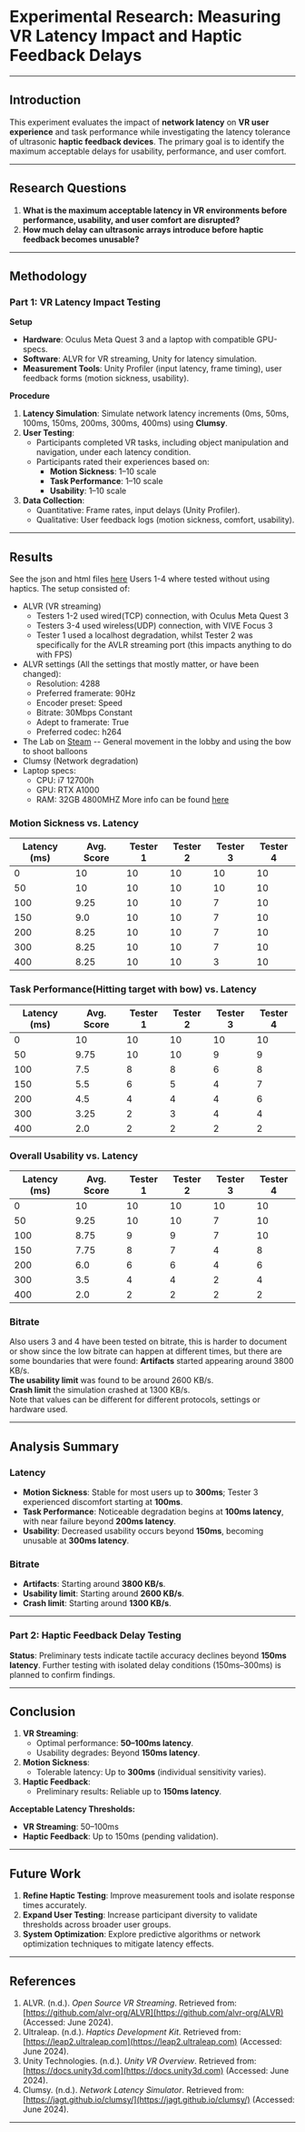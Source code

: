 # Experimental Research: Measuring VR Latency Impact and Haptic Feedback Delays  

---

## Introduction  
This experiment evaluates the impact of **network latency** on **VR user experience** and task performance while investigating the latency tolerance of ultrasonic **haptic feedback devices**. The primary goal is to identify the maximum acceptable delays for usability, performance, and user comfort.  

---

## Research Questions  
1. **What is the maximum acceptable latency in VR environments before performance, usability, and user comfort are disrupted?**  
2. **How much delay can ultrasonic arrays introduce before haptic feedback becomes unusable?**  

---

## Methodology  

### Part 1: VR Latency Impact Testing  
**Setup**  
- **Hardware**: Oculus Meta Quest 3 and a laptop with compatible GPU-specs.  
- **Software**: ALVR for VR streaming, Unity for latency simulation.  
- **Measurement Tools**: Unity Profiler (input latency, frame timing), user feedback forms (motion sickness, usability).  

**Procedure**  
1. **Latency Simulation**: Simulate network latency increments (0ms, 50ms, 100ms, 150ms, 200ms, 300ms, 400ms) using **Clumsy**.  
2. **User Testing**:  
   - Participants completed VR tasks, including object manipulation and navigation, under each latency condition.  
   - Participants rated their experiences based on:  
     - **Motion Sickness**: 1–10 scale  
     - **Task Performance**: 1–10 scale  
     - **Usability**: 1–10 scale  
3. **Data Collection**:  
   - Quantitative: Frame rates, input delays (Unity Profiler).  
   - Qualitative: User feedback logs (motion sickness, comfort, usability).  

---

## Results  
See the json and html files [here](/Deliverables-P56/Degradation/output/)
Users 1-4 where tested without using haptics.
The setup consisted of:  
- ALVR (VR streaming)
  - Testers 1-2 used wired(TCP) connection, with Oculus Meta Quest 3
  - Testers 3-4 used wireless(UDP) connection, with VIVE Focus 3
  - Tester 1 used a localhost degradation, whilst Tester 2 was specifically for the AVLR streaming port (this impacts anything to do with FPS)
- ALVR settings (All the settings that mostly matter, or have been changed):
  - Resolution: 4288
  - Preferred framerate: 90Hz
  - Encoder preset: Speed
  - Bitrate: 30Mbps Constant
  - Adept to framerate: True
  - Preferred codec: h264
- The Lab on [Steam](https://store.steampowered.com/app/450390/The_Lab/) -- General movement in the lobby and using the bow to shoot balloons
- Clumsy (Network degradation)
- Laptop specs:
  - CPU: i7 12700h
  - GPU: RTX A1000
  - RAM: 32GB 4800MHZ
More info can be found [here](/Deliverables-P56/Usage-guide.md)

### Motion Sickness vs. Latency  
| **Latency (ms)** | **Avg. Score** | **Tester 1** | **Tester 2** | **Tester 3** | **Tester 4** |
| ---------------- | -------------- | ------------ | ------------ | ------------ | ------------ |
| 0                | 10             | 10           | 10           | 10           | 10           |
| 50               | 10             | 10           | 10           | 10           | 10           |
| 100              | 9.25           | 10           | 10           | 7            | 10           |
| 150              | 9.0            | 10           | 10           | 7            | 10           |
| 200              | 8.25           | 10           | 10           | 7            | 10           |
| 300              | 8.25           | 10           | 10           | 7            | 10           |
| 400              | 8.25           | 10           | 10           | 3            | 10           |

### Task Performance(Hitting target with bow) vs. Latency  
| **Latency (ms)** | **Avg. Score** | **Tester 1** | **Tester 2** | **Tester 3** | **Tester 4** |
| ---------------- | -------------- | ------------ | ------------ | ------------ | ------------ |
| 0                | 10             | 10           | 10           | 10           | 10           |
| 50               | 9.75           | 10           | 10           | 9            | 9            |
| 100              | 7.5            | 8            | 8            | 6            | 8            |
| 150              | 5.5            | 6            | 5            | 4            | 7            |
| 200              | 4.5            | 4            | 4            | 4            | 6            |
| 300              | 3.25           | 2            | 3            | 4            | 4            |
| 400              | 2.0            | 2            | 2            | 2            | 2            |

### Overall Usability vs. Latency  
| **Latency (ms)** | **Avg. Score** | **Tester 1** | **Tester 2** | **Tester 3** | **Tester 4** |
| ---------------- | -------------- | ------------ | ------------ | ------------ | ------------ |
| 0                | 10             | 10           | 10           | 10           | 10           |
| 50               | 9.25           | 10           | 10           | 7            | 10           |
| 100              | 8.75           | 9            | 9            | 7            | 10           |
| 150              | 7.75           | 8            | 7            | 4            | 8            |
| 200              | 6.0            | 6            | 6            | 4            | 6            |
| 300              | 3.5            | 4            | 4            | 2            | 4            |
| 400              | 2.0            | 2            | 2            | 2            | 2            |

### Bitrate
Also users 3 and 4 have been tested on bitrate, this is harder to document or show since the low bitrate can happen at different times, but there are some boundaries that were found:
**Artifacts** started appearing around 3800 KB/s.  
**The usability limit** was found to be around 2600 KB/s.  
**Crash limit** the simulation crashed at 1300 KB/s.  
Note that values can be different for different protocols, settings or hardware used.

---

## Analysis Summary  
### Latency
- **Motion Sickness**: Stable for most users up to **300ms**; Tester 3 experienced discomfort starting at **100ms**.  
- **Task Performance**: Noticeable degradation begins at **100ms latency**, with near failure beyond **200ms latency**.  
- **Usability**: Decreased usability occurs beyond **150ms**, becoming unusable at **300ms latency**.  
### Bitrate
- **Artifacts**: Starting around **3800 KB/s**.  
- **Usability limit**: Starting around **2600 KB/s**.  
- **Crash limit**: Starting around **1300 KB/s**.  

---

### Part 2: Haptic Feedback Delay Testing  
**Status**: Preliminary tests indicate tactile accuracy declines beyond **150ms latency**. Further testing with isolated delay conditions (150ms–300ms) is planned to confirm findings.  

---

## Conclusion  
1. **VR Streaming**:  
   - Optimal performance: **50–100ms latency**.  
   - Usability degrades: Beyond **150ms latency**.  
2. **Motion Sickness**:  
   - Tolerable latency: Up to **300ms** (individual sensitivity varies).  
3. **Haptic Feedback**:  
   - Preliminary results: Reliable up to **150ms latency**.  

**Acceptable Latency Thresholds:**  
- **VR Streaming**: 50–100ms  
- **Haptic Feedback**: Up to 150ms (pending validation).  

---

## Future Work  
1. **Refine Haptic Testing**: Improve measurement tools and isolate response times accurately.  
2. **Expand User Testing**: Increase participant diversity to validate thresholds across broader user groups.  
3. **System Optimization**: Explore predictive algorithms or network optimization techniques to mitigate latency effects.  

---

## References  
1. ALVR. (n.d.). *Open Source VR Streaming*. Retrieved from: [https://github.com/alvr-org/ALVR](https://github.com/alvr-org/ALVR) (Accessed: June 2024).  
2. Ultraleap. (n.d.). *Haptics Development Kit*. Retrieved from: [https://leap2.ultraleap.com](https://leap2.ultraleap.com) (Accessed: June 2024).  
3. Unity Technologies. (n.d.). *Unity VR Overview*. Retrieved from: [https://docs.unity3d.com](https://docs.unity3d.com) (Accessed: June 2024).  
4. Clumsy. (n.d.). *Network Latency Simulator*. Retrieved from: [https://jagt.github.io/clumsy/](https://jagt.github.io/clumsy/) (Accessed: June 2024).  

---
